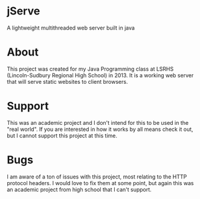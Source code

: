 jServe
======

A lightweight multithreaded web server built in java

About
=====

This project was created for my Java Programming class at LSRHS (Lincoln-Sudbury Regional High School) in 2013.  It is a working web server that will serve static websites to client browsers.

Support
=======

This was an academic project and I don't intend for this to be used in the "real world".  If you are interested in how it works by all means check it out, but I cannot support this project at this time.

Bugs
====

I am aware of a ton of issues with this project, most relating to the HTTP protocol headers. I would love to fix them at some point, but again this was an academic project from high school that I can't support.


